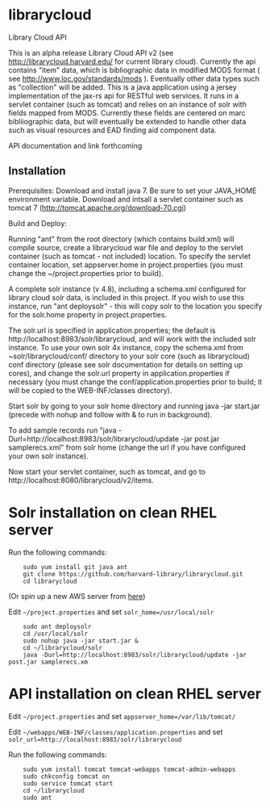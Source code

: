 librarycloud
====

Library Cloud API

This is an alpha release Library Cloud API v2 (see http://librarycloud.harvard.edu/ for current library cloud). Currently the api contains "item" data, which is bibliographic data in modified MODS format ( see http://www.loc.gov/standards/mods ). Eventually other data types such as "collection" will be added. This is a java application using a jersey implementation of the jax-rs api for RESTful web services. It runs in a servlet container (such as tomcat) and relies on an instance of solr with fields mapped from MODS. Currently these fields are centered on marc bibliiographic data, but will eventually be extended to handle other data such as visual resources and EAD finding aid component data.

API documentation and link forthcoming

Installation
----------------

Prerequisites: 
Download and install java 7. Be sure to set your JAVA_HOME environment variable.
Download and intsall a servlet container such as tomcat 7 (http://tomcat.apache.org/download-70.cgi)

Build and Deploy:

Running "ant" from the root directory (which contains build.xml) will compile source, create a librarycloud war file and deploy to the servlet container (such as tomcat - not included) location. To specify the servlet container location, set appserver.home in project.properties (you must change the ~/project.properties prior to build).

A complete solr instance (v 4.8), including a schema.xml configured for library cloud solr data, is included in this project. If you wish to use this instance, run "ant deploysolr" - this will copy solr to the location you specify for the solr.home property in project.properties.

The solr.url is specified in application.properties; the default is http://localhost:8983/solr/librarycloud, and will work with the included solr instance. To use your own solr 4x instance, copy the schema.xml from ~solr/librarycloud/conf/ directory to your solr core (such as librarycloud) conf directory (please see solr documentation for details on setting up cores), and change the solr.url property in application.properties if necessary (you must change the conf/application.properties prior to build; it will be copied to the WEB-INF/classes directory).

Start solr by going to your solr home directory and running java -jar start.jar (precede with nohup and follow with & to run in background).

To add sample records run "java -Durl=http://localhost:8983/solr/librarycloud/update -jar post.jar samplerecs.xml"  from solr home (change the url if you have configured your own solr instance).

Now start your servlet container, such as tomcat, and go to http://localhost:8080/librarycloud/v2/items.

# Solr installation on clean RHEL server

Run the following commands:

        sudo yum install git java ant
        git clone https://github.com/harvard-library/librarycloud.git
        cd librarycloud

(Or spin up a new AWS server from [here](https://github.com/harvard-library/librarycloud_deploy/tree/master/vagrant-api))

Edit ```~/project.properties``` and set ```solr_home=/usr/local/solr```

        sudo ant deploysolr
        cd /usr/local/solr
        sudo nohup java -jar start.jar &
        cd ~/librarycloud/solr
        java -Durl=http://localhost:8983/solr/librarycloud/update -jar post.jar samplerecs.xm

# API installation on clean RHEL server

Edit ```~/project.properties``` and set ```appserver_home=/var/lib/tomcat/```

Edit ```~/webapps/WEB-INF/classes/application.properties``` and set ```solr_url=http://localhost:8983/solr/librarycloud``` 

Run the following commands:

        sudo yum install tomcat tomcat-webapps tomcat-admin-webapps
        sudo chkconfig tomcat on
        sudo service tomcat start
        cd ~/librarycloud
        sudo ant

